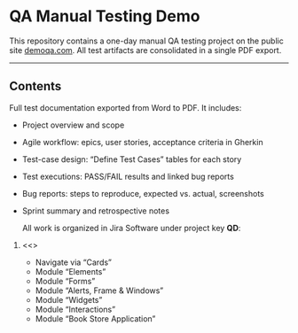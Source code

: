 # QA Manual Testing Demo

This repository contains a one-day manual QA testing project on the public site [demoqa.com](https://demoqa.com).
All test artifacts are consolidated in a single PDF export.

---

## Contents

  Full test documentation exported from Word to PDF. It includes:
  - Project overview and scope
  - Agile workflow: epics, user stories, acceptance criteria in Gherkin
  - Test-case design: “Define Test Cases” tables for each story
  - Test executions: PASS/FAIL results and linked bug reports
  - Bug reports: steps to reproduce, expected vs. actual, screenshots
  - Sprint summary and retrospective notes
 
    All work is organized in Jira Software under project key **QD**:

1. <<<Epics>>
   - Navigate via “Cards”  
   - Module “Elements”  
   - Module “Forms”  
   - Module “Alerts, Frame & Windows”  
   - Module “Widgets”  
   - Module “Interactions”  
   - Module “Book Store Application”
  
   

